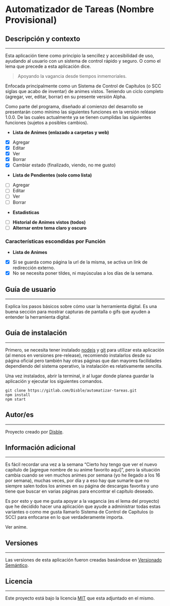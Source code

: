 # Automatizador de Tareas (Nombre Provisional)

## Descripción y contexto
---

Esta aplicación tiene como principio la sencillez y accesibilidad de uso, ayudando al usuario con un sistema de control rápido y seguro. O como el lema que precede a esta aplicación dice.

>Apoyando la vagancia desde tiempos inmemoriales.

Enfocada principalmente como un Sistema de Control de Capítulos (o SCC siglas que acabo de inventar) de animes vistos. Teniendo un ciclo completo (agregar, ver, editar, borrar) en su presente versión Alpha.

Como parte del programa, diseñado al comienzo del desarrollo se presentarán como mínimo las siguientes funciones en la versión reléase 1.0.0. De las cuales actualmente ya se tienen cumplidas las siguientes funciones (sujetos a posibles cambios). 

- **Lista de Animes (enlazado a carpetas y web)**
 - [x] Agregar
 - [x] Editar
 - [x] Ver
 - [x] Borrar
 - [x] Cambiar estado (finalizado, viendo, no me gusto)
- **Lista de Pendientes (solo como lista)**
 - [ ] Agregar
 - [ ] Editar
 - [ ] Ver
 - [ ] Borrar
- **Estadisticas**
 - [ ] **Historial de Animes vistos (todos)**
- [ ] **Alternar entre tema claro y oscuro**

### Características escondidas por Función
- **Lista de Animes**
 - [x] Si se guarda como página la url de la misma, se activa un link de redirección externo.
 - [x] No se necesita poner tildes, ni mayúsculas a los días de la semana.

## Guía de usuario
---
Explica los pasos básicos sobre cómo usar la herramienta digital. Es una buena sección para mostrar capturas de pantalla o gifs que ayuden a entender la herramienta digital.
 	
## Guía de instalación
---
Primero, se necesita tener instalado [nodejs](https://nodejs.org/en/download/) y [git](https://git-scm.com/downloads) para utilizar esta aplicación (al menos en versiones pre-release), recomiendo instalarlos desde su página oficial pero también hay otras páginas que dan mayores facilidades dependiendo del sistema operativo, la instalación es relativamente sencilla. 

Una vez instalados, abrir la terminal, ir al lugar donde planea guardar la aplicación y ejecutar los siguientes comandos.

    git clone https://gitlab.com/Disble/automatizar-tareas.git
    npm install
    npm start

## Autor/es
---
Proyecto creado por [Disble](decoder@hotmail.es).

## Información adicional
---
Es fácil recordar una vez a la semana “Cierto hoy tengo que ver el nuevo capítulo de [agregue nombre de su anime favorito aquí]”, pero la situación cambia cuando se ven muchos animes por semana (yo he llegado a los 16 por semana), muchas veces, por día y a eso hay que sumarle que no siempre salen todos los animes en su página de descargas favorita y uno tiene que buscar en varias páginas para encontrar el capítulo deseado. 

Es por esto y que me gusta apoyar a la vagancia (es el lema del proyecto) que he decidido hacer una aplicación que ayude a administrar todas estas variantes o como me gusta llamarlo Sistema de Control de Capítulos (o SCC) para enfocarse en lo que verdaderamente importa.

Ver anime.

## Versiones
---
Las versiones de esta aplicación fueron creadas basándose en [Versionado Semántico](http://semver.org/).

## Licencia 
---
Este proyecto está bajo la licencia [MIT](./blob/master/LICENSE) que esta adjuntado en el mismo.
